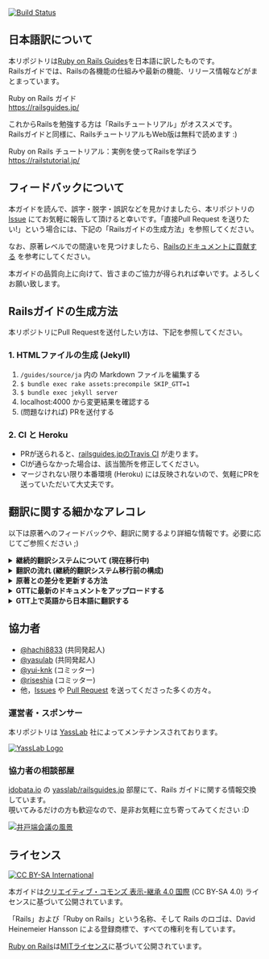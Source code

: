 [![Build Status](https://travis-ci.org/yasslab/railsguides.jp.svg?branch=japanese)](https://travis-ci.org/yasslab/railsguides.jp)

## 日本語訳について 

本リポジトリは[Ruby on Rails Guides](http://guides.rubyonrails.org/)を日本語に訳したものです。   
Railsガイドでは、Railsの各機能の仕組みや最新の機能、リリース情報などがまとまっています。

Ruby on Rails ガイド   
https://railsguides.jp/

これからRailsを勉強する方は「Railsチュートリアル」がオススメです。   
Railsガイドと同様に、RailsチュートリアルもWeb版は無料で読めます :)

Ruby on Rails チュートリアル：実例を使ってRailsを学ぼう   
https://railstutorial.jp/


## フィードバックについて

本ガイドを読んで、誤字・脱字・誤訳などを見かけましたら、本リポジトリの [Issue](https://github.com/yasslab/railsguides.jp/issues) にてお気軽に報告して頂けると幸いです。「直接Pull Request を送りたい!」という場合には、下記の「Railsガイドの生成方法」を参照してください。

なお、原著レベルでの間違いを見つけましたら、[Railsのドキュメントに貢献する](https://railsguides.jp/contributing_to_ruby_on_rails.html#rails%E3%81%AE%E3%83%89%E3%82%AD%E3%83%A5%E3%83%A1%E3%83%B3%E3%83%88%E3%81%AB%E8%B2%A2%E7%8C%AE%E3%81%99%E3%82%8B) を参考にしてください。

本ガイドの品質向上に向けて、皆さまのご協力が得られれば幸いです。よろしくお願い致します。

## Railsガイドの生成方法

本リポジトリにPull Requestを送付したい方は、下記を参照してください。    

### 1. HTMLファイルの生成 (Jekyll)

1. `/guides/source/ja` 内の Markdown ファイルを編集する
2. `$ bundle exec rake assets:precompile SKIP_GTT=1` 
3. `$ bundle exec jekyll server`
4. localhost:4000 から変更結果を確認する
5. (問題なければ) PRを送付する

### 2. CI と Heroku

- PRが送られると、[railsguides.jpのTravis CI](https://travis-ci.org/yasslab/railsguides.jp) が走ります。
- CIが通らなかった場合は、該当箇所を修正してください。
- マージされない限り本番環境 (Heroku) には反映されないので、気軽にPRを送っていただいて大丈夫です。

## 翻訳に関する細かなアレコレ

以下は原著へのフィードバックや、翻訳に関するより詳細な情報です。必要に応じてご参照ください ;)

<details>
  <summary><strong>継続的翻訳システムについて (現在移行中)</strong></summary>

[![Railsガイドを支える継続的翻訳システム - SpeakerDeck](https://raw.githubusercontent.com/yasslab/railsguides.jp/japanese/images/continuous_translation_system.png)](https://speakerdeck.com/yasulab/continuous-translation-system-at-rwc2015)

本リポジトリの仕組みについては、上記のスライドで詳しく解説されています。    
</details>


<details>
  <summary><strong>翻訳の流れ (継続的翻訳システム移行前の構成)</strong></summary>

![翻訳の流れ](https://raw.githubusercontent.com/yasslab/railsguides.jp/japanese/images/flow-of-translation.png)
参考: [[翻訳]Ruby on Rails 4.1リリース前にアップグレードガイドを先行翻訳した & 同じ翻訳を2回しないで済むようにした](http://techracho.bpsinc.jp/hachi8833/2014_03_28/16037)
</details>

<details>
  <summary><strong>原著との差分を更新する方法</strong></summary>

- [bin/merge-upstream](https://github.com/yasslab/railsguides.jp/blob/japanese/bin/merge-upstream) を実行すると最新版が `guides/source` 内に取り込まれます。
- 特に、原著を手元で確認したいとき、原著にPRを送付したいときに便利です。
- 原著にPRを送るときは、事前に[Railsのドキュメントに貢献する](https://railsguides.jp/contributing_to_ruby_on_rails.html#rails%E3%81%AE%E3%83%89%E3%82%AD%E3%83%A5%E3%83%A1%E3%83%B3%E3%83%88%E3%81%AB%E8%B2%A2%E7%8C%AE%E3%81%99%E3%82%8B)に目を通しておくとよいです :)

</details>

<details>
  <summary><strong>GTTに最新のドキュメントをアップロードする</strong></summary>

- Google Translator Toolkit: https://translate.google.com/toolkit/
- Markdownは対応してないので、必要に応じてファイル名を `hogehoge.md.txt` などに変更する。
- **NOTE: 必ずRailsガイド用の翻訳メモリに結びつけること。(shared TM は使わない)**
   - cf. [翻訳メモリの使用 - Translate ヘルプ - Google Help](https://support.google.com/translate/toolkit/answer/147863?hl=ja)

</details>

<details>
<summary><b>GTT上で英語から日本語に翻訳する</b></summary>

- 詳細: [Google Translator Toolkitと翻訳メモリ(ノーカット版) : RubyWorld Conference 2013より](http://techracho.bpsinc.jp/hachi8833/2013_12_16/14889)
- GTTの使用方法や文体などに関しては[こちら](https://www.facebook.com/notes/ruby-on-rails-tutorial-%E7%BF%BB%E8%A8%B3%E3%82%B0%E3%83%AB%E3%83%BC%E3%83%97/google-translator-toolkit-gtt-%E3%81%AE%E4%BD%BF%E3%81%84%E6%96%B9/170100333166820)を参考にしてください。
- NOTE: 行頭にある`(TIP|IMPORTANT|CAUTION|WARNING|NOTE|INFO|TODO)[.:]`は、`guides:generate:html` で使われるタグです。 **これらのタグは訳さないでください。**

</details>

## 協力者

- [@hachi8833](https://github.com/hachi8833) (共同発起人)
- [@yasulab](https://github.com/yasulab) (共同発起人)
- [@yui-knk](https://github.com/yui-knk) (コミッター)
- [@riseshia](https://github.com/riseshia) (コミッター)
- 他，[Issues](https://github.com/yasslab/railsguides.jp/issues?q=) や [Pull Request](https://github.com/yasslab/railsguides.jp/graphs/contributors)  を送ってくださった多くの方々。

### 運営者・スポンサー

本リポジトリは [YassLab](https://yasslab.jp/) 社によってメンテナンスされております。

[![YassLab Logo](https://dl.dropboxusercontent.com/u/2819285/yasslab_logo_copy.png)](https://yasslab.jp)

### 協力者の相談部屋

[idobata.io](https://idobata.io) の [yasslab/railsguides.jp](https://idobata.io/#/organization/yasslab/room/railsguides) 部屋にて、Rails ガイドに関する情報交換しています。   
覗いてみるだけの方も歓迎なので、是非お気軽に立ち寄ってみてください :D

[![井戸端会議の風景](https://raw.githubusercontent.com/yasslab/railsguides.jp/japanese/images/idobata-ss.png)](https://idobata.io/#/organization/yasslab/room/railsguides)

## ライセンス

[![CC BY-SA International](https://raw.githubusercontent.com/yasslab/railsguides.jp/japanese/images/CC-BY-SA.png)](https://creativecommons.org/licenses/by-sa/4.0/deed.ja)

本ガイドは[クリエイティブ・コモンズ 表示-継承 4.0 国際](https://creativecommons.org/licenses/by-sa/4.0/deed.ja) (CC BY-SA 4.0) ライセンスに基づいて公開されています。

「Rails」および「Ruby on Rails」という名称、そして Rails のロゴは、David Heinemeier Hansson による登録商標で、すべての権利を有しています。

[Ruby on Rails](http://rubyonrails.org/)は[MITライセンス](http://www.opensource.org/licenses/MIT)に基づいて公開されています。
